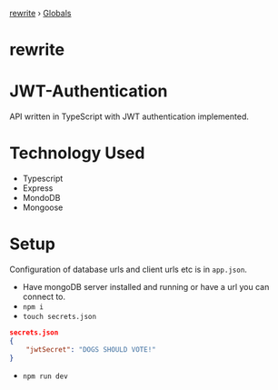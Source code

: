[rewrite](README.md) › [Globals](globals.md)

# rewrite

# JWT-Authentication
API written in TypeScript with JWT authentication implemented.

# Technology Used
* Typescript
* Express
* MondoDB
* Mongoose

# Setup
Configuration of database urls and client urls etc is in ```app.json```.
* Have mongoDB server installed and running or have a url you can connect to.
* ```npm i```
* ```touch secrets.json```
```json
secrets.json
{
    "jwtSecret": "DOGS SHOULD VOTE!"
}
```
* ```npm run dev```
